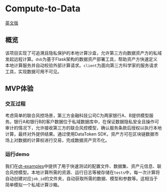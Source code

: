 # Compute-to-Data

[英文版](./README.md)

## 概览

该项目实现了可追溯且隐私保护的本地计算沙盒，允许第三方向数据资产方的私域发起远程计算。`dsb`为基于Flask架构的数据资产部署工具，帮助资产方快速定义本地计算服务并自动校验外部计算请求。`client`为面向第三方科学家的服务请求工具，实现数据可用不可见。

## MVP体验

### 交互过程

考虑简单的联合风控场景，第三方金融科技公司C为两家银行A、B提供模型服务。银行A和银行B的客户数据位于私域数据库中，在保证数据隐私安全且操作可审计的情况下，允许接收第三方的联合风控模型，确认服务条款后授权以执行本地计算，最终对外提供结果。通过使用DataToken SDK，资产方可在区块链数据市场上对数据的计算权进行交易，完成数据资产货币化。

### 运行demo

我们在[dt-examples](https://github.com/ownership-labs/dt-examples)中提供了用于快速测试的配置文件、数据集、资产元信息、联合风控模型。本地计算所需的资源、运行日志等被存储在`tests`中，每一次计算将自动创建对应`job_id`的文件夹，自动获取所需的数据、模型和参数等。这相当于简单模拟一个私域计算沙箱。
